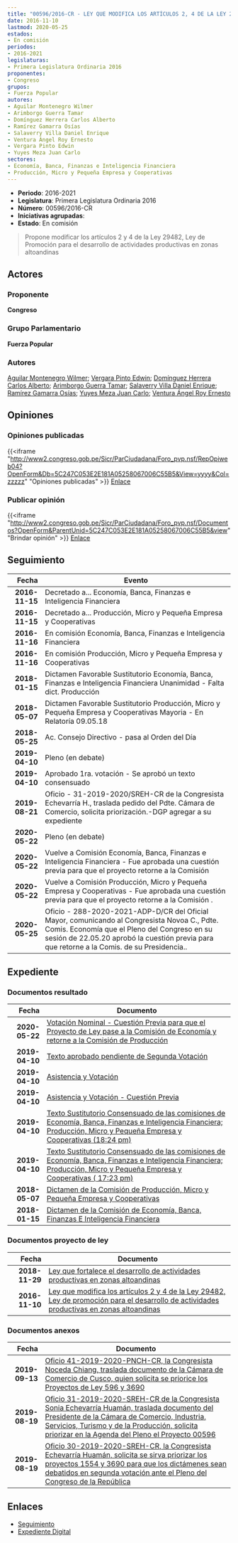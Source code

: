 ```yaml
---
title: "00596/2016-CR - LEY QUE MODIFICA LOS ARTÍCULOS 2, 4 DE LA LEY 29482, LEY DE PROMOCIÓN PARA EL DESARROLLO DE ACTIVIDADES PRODUCTIVAS EN ZONAS ALTOANDINAS"
date: 2016-11-10
lastmod: 2020-05-25
estados:
- En comisión
periodos:
- 2016-2021
legislaturas:
- Primera Legislatura Ordinaria 2016
proponentes:
- Congreso
grupos:
- Fuerza Popular
autores:
- Aguilar Montenegro Wilmer
- Arimborgo Guerra Tamar
- Domínguez Herrera Carlos Alberto
- Ramírez Gamarra Osías
- Salaverry Villa Daniel Enrique
- Ventura Ángel Roy Ernesto
- Vergara Pinto Edwin
- Yuyes Meza Juan Carlo
sectores:
- Economía, Banca, Finanzas e Inteligencia Financiera
- Producción, Micro y Pequeña Empresa y Cooperativas
---
```

- **Periodo**: 2016-2021
- **Legislatura**: Primera Legislatura Ordinaria 2016
- **Número**: 00596/2016-CR
- **Iniciativas agrupadas**: 
- **Estado**: En comisión

> Propone modificar los artículos 2 y 4 de la Ley 29482, Ley de Promoción para el desarrollo de actividades productivas en zonas altoandinas


## Actores

### Proponente

**Congreso**

### Grupo Parlamentario

**Fuerza Popular**

### Autores

[Aguilar Montenegro Wilmer](mailto:mailto:waguilar@congreso.gob.pe); [Vergara Pinto Edwin](mailto:mailto:evergara@congreso.gob.pe); [Domínguez Herrera Carlos Alberto](mailto:mailto:cdominguez@congreso.gob.pe); [Arimborgo Guerra Tamar](mailto:mailto:tarimborgo@congreso.gob.pe); [Salaverry Villa Daniel Enrique](mailto:mailto:dsalaverry@congreso.gob.pe); [Ramírez Gamarra Osías](mailto:mailto:oramirez@congreso.gob.pe); [Yuyes Meza Juan Carlo](mailto:mailto:jyuyes@congreso.gob.pe); [Ventura Ángel Roy Ernesto](mailto:mailto:rventura@congreso.gob.pe)

## Opiniones

### Opiniones publicadas

{{<iframe "http://www2.congreso.gob.pe/Sicr/ParCiudadana/Foro_pvp.nsf/RepOpiweb04?OpenForm&Db=5C247C053E2E181A05258067006C55B5&View=yyyy&Col=zzzzz" "Opiniones publicadas" >}}
[Enlace](http://www2.congreso.gob.pe/Sicr/ParCiudadana/Foro_pvp.nsf/RepOpiweb04?OpenForm&Db=5C247C053E2E181A05258067006C55B5&View=yyyy&Col=zzzzz)

### Publicar opinión

{{<iframe "http://www2.congreso.gob.pe/Sicr/ParCiudadana/Foro_pvp.nsf/Documentos?OpenForm&ParentUnid=5C247C053E2E181A05258067006C55B5&view" "Brindar opinión" >}}
[Enlace](http://www2.congreso.gob.pe/Sicr/ParCiudadana/Foro_pvp.nsf/Documentos?OpenForm&ParentUnid=5C247C053E2E181A05258067006C55B5&view)


## Seguimiento

| Fecha | Evento |
|------:|--------|
| **2016-11-15** | Decretado a... Economía, Banca, Finanzas e Inteligencia Financiera |
| **2016-11-15** | Decretado a... Producción, Micro y Pequeña Empresa y Cooperativas |
| **2016-11-16** | En comisión Economía, Banca, Finanzas e Inteligencia Financiera |
| **2016-11-16** | En comisión Producción, Micro y Pequeña Empresa y Cooperativas |
| **2018-01-15** | Dictamen Favorable Sustitutorio Economía, Banca, Finanzas e Inteligencia Financiera Unanimidad - Falta dict. Producción |
| **2018-05-07** | Dictamen Favorable Sustitutorio Producción, Micro y Pequeña Empresa y Cooperativas Mayoria - En Relatoría 09.05.18 |
| **2018-05-25** | Ac. Consejo Directivo - pasa al Orden del Día |
| **2019-04-10** | Pleno (en debate) |
| **2019-04-10** | Aprobado 1ra. votación - Se aprobó un texto consensuado |
| **2019-08-21** | Oficio - 31-2019-2020/SREH-CR de la Congresista Echevarría H., traslada pedido del Pdte. Cámara de Comercio, solicita priorización.-DGP agregar a su expediente |
| **2020-05-22** | Pleno (en debate) |
| **2020-05-22** | Vuelve a Comisión Economía, Banca, Finanzas e Inteligencia Financiera - Fue aprobada una cuestión previa para que el proyecto retorne a la Comisión |
| **2020-05-22** | Vuelve a Comisión Producción, Micro y Pequeña Empresa y Cooperativas - Fue aprobada una cuestión previa para que el proyecto retorne a la Comisión . |
| **2020-05-25** | Oficio - 288-2020-2021-ADP-D/CR del Oficial Mayor, comunicando al Congresista Novoa C., Pdte. Comis. Economía que el Pleno del Congreso en su sesión de 22.05.20 aprobó la cuestión previa para que retorne a la Comis. de su Presidencia.. |

## Expediente

### Documentos resultado

| Fecha | Documento |
|------:|-----------|
| **2020-05-22** | [Votación Nominal - Cuestión Previa para que el Proyecto de Ley pase a la Comisión de Economía y retorne a la Comisión de Producción](http://www.leyes.congreso.gob.pe/Documentos/2016_2021/Asistencia_y_Votacion/Proyectos_de_Ley/AVCP00596-20200522.pdf) |
| **2019-04-10** | [Texto aprobado pendiente de Segunda Votación](http://www.leyes.congreso.gob.pe/Documentos/2016_2021/Texto_Aprobado_Pendiente_de_Segunda_Votacion/TAPSV00596_20190410.pdf) |
| **2019-04-10** | [Asistencia y Votación](http://www.leyes.congreso.gob.pe/Documentos/2016_2021/Asistencia_y_Votacion/Proyectos_de_Ley/AV0059620190410.pdf) |
| **2019-04-10** | [Asistencia y Votación - Cuestión Previa](http://www.leyes.congreso.gob.pe/Documentos/2016_2021/Asistencia_y_Votacion/Proyectos_de_Ley/AVCP0059620190410.pdf) |
| **2019-04-10** | [Texto Sustitutorio Consensuado de las comisiones de Economía, Banca, Finanzas e Inteligencia Financiera; Producción, Micro y Pequeña Empresa y Cooperativas (18:24 pm)](http://www.leyes.congreso.gob.pe/Documentos/2016_2021/Texto_Sustitutorio/Consensuado/TSC0059620190410.pdf) |
| **2019-04-10** | [Texto Sustitutorio Consensuado de las comisiones de Economía, Banca, Finanzas e Inteligencia Financiera; Producción, Micro y Pequeña Empresa y Cooperativas ( 17:23 pm)](http://www.leyes.congreso.gob.pe/Documentos/2016_2021/Texto_Sustitutorio/Consensuado/TSC0059620190410..pdf) |
| **2018-05-07** | [Dictamen de la Comisión de Producción, Micro y Pequeña Empresa y Cooperativas](http://www.leyes.congreso.gob.pe/Documentos/2016_2021/Dictamenes/Proyectos_de_Ley/00596DC18MAY20180507.pdf) |
| **2018-01-15** | [Dictamen de la Comisión de Economía, Banca, Finanzas E Inteligencia Financiera](http://www.leyes.congreso.gob.pe/Documentos/2016_2021/Dictamenes/Proyectos_de_Ley/00596DC09MAY20180115.pdf) |

### Documentos proyecto de ley

| Fecha | Documento |
|------:|-----------|
| **2018-11-29** | [Ley que fortalece el desarrollo de actividades productivas en zonas altoandinas](http://www.leyes.congreso.gob.pe/Documentos/2016_2021/Proyectos_de_Ley_y_de_Resoluciones_Legislativas/PL0369020181129..pdf) |
| **2016-11-10** | [Ley que modifica los artículos 2 y 4 de la Ley 29482, Ley de promoción para el desarrollo de actividades productivas en zonas altoandinas](http://www.leyes.congreso.gob.pe/Documentos/2016_2021/Proyectos_de_Ley_y_de_Resoluciones_Legislativas/PL0059620161110.pdf) |

### Documentos anexos

| Fecha | Documento |
|------:|-----------|
| **2019-09-13** | [Oficio 41-2019-2020-PNCH-CR, la Congresista Noceda Chiang, traslada documento de la Cámara de Comercio de Cusco, quien solicita se priorice los Proyectos de Ley 596 y 3690](http://www.leyes.congreso.gob.pe/Documentos/2016_2021/Oficios/Congresistas/OFICIO-41-2019-2020-PNCH-CR.pdf) |
| **2019-08-19** | [Oficio 31-2019-2020-SREH-CR de la Congresista Sonia Echevarría Huamán, traslada documento del Presidente de la Cámara de Comercio, Industria, Servicios, Turismo y de la Producción, solicita priorizar en la Agenda del Pleno el Proyecto 00596](http://www.leyes.congreso.gob.pe/Documentos/2016_2021/Oficios/Congresistas/OFICIO-31-2019-2020-SREH-CR.pdf) |
| **2019-08-19** | [Oficio 30-2019-2020-SREH-CR, la Congresista Echevarría Huamán, solicita se sirva priorizar los proyectos 1554 y 3690 para que los dictámenes sean debatidos en segunda votación ante el Pleno del Congreso de la República](http://www.leyes.congreso.gob.pe/Documentos/2016_2021/Oficios/Congresistas/OFICIO-30-2019-2020-SREH-CR.pdf) |

## Enlaces

- [Seguimiento](http://www2.congreso.gob.pe/Sicr/TraDocEstProc/CLProLey2016.nsf/f7fff46988ca05b1052578e100829cc7/27bdbf80ce9f920b052580670066db27?OpenDocument)
- [Expediente Digital](http://www2.congreso.gob.pe/Sicr/TraDocEstProc/Expvirt_2011.nsf/visbusqptramdoc1621/00596?opendocument)

